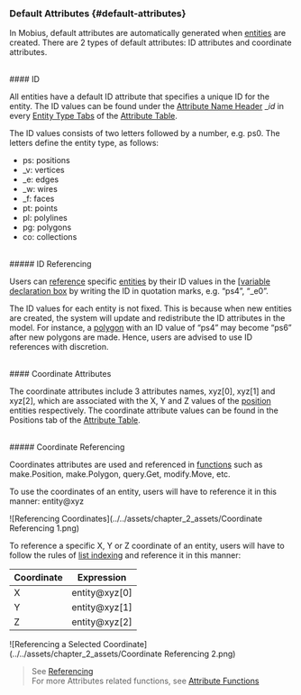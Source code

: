 ### Default Attributes {#default-attributes}

In Mobius, default attributes are automatically generated when [entities](Entities.md) are created. There are 2 types of default attributes: ID attributes and coordinate attributes.

<br>
#### ID

All entities have a default ID attribute that specifies a unique ID for the entity. The ID values can be found under the [Attribute Name Header](..\chapter_1_mobius_interface\3D_view.md) __id_ in every [Entity Type Tabs](..\chapter_1_mobius_interface\3D_view.md) of the [Attribute Table](..\chapter_1_mobius_interface\3D_view.md).

The ID values consists of two letters followed by a number, e.g. ps0. The letters define the entity type, as follows:

*   ps: positions
*   _v: vertices
*   _e: edges
*   _w: wires
*   _f: faces
*   pt: points
*   pl: polylines
*   pg: polygons
*   co: collections

<br>
##### ID Referencing

Users can [reference](/chapter_3_procedures/Rules.md) specific [entities](Entities.md) by their ID values in the [[variable declaration box](chapter_1_mobius_interface/procedure_line.md) by writing the ID in quotation marks, e.g. “ps4”, “_e0”.

The ID values for each entity is not fixed. This is because when new entities are created, the system will update and redistribute the ID attributes in the model. For instance, a [polygon](/chapter_2_geo-info_data_model/Polygon.md) with an ID value of “ps4” may become “ps6” after new polygons are made. Hence, users are advised to use ID references with discretion.

<br>
#### Coordinate Attributes

The coordinate attributes include 3 attributes names, xyz[0], xyz[1] and xyz[2], which are associated with the X, Y and Z values of the [position](Position.md) entities respectively. The coordinate attribute values can be found in the Positions tab of the [Attribute Table](..\chapter_1_mobius_interface\3D_view.md).

<br>
##### Coordinate Referencing

Coordinates attributes are used and referenced in [functions](..\chapter_3_procedures\Functions.md) such as make.Position, make.Polygon, query.Get, modify.Move, etc.

To use the coordinates of an entity, users will have to reference it in this manner: entity@xyz

![Referencing Coordinates](../../assets/chapter_2_assets/Coordinate Referencing 1.png)

To reference a specific X, Y or Z coordinate of an entity, users will have to follow the rules of [list indexing](..\chapter_3_procedures\List.md) and reference it in this manner:

| Coordinate | Expression |
| --- | --- |
| X | entity@xyz[0] |
| Y | entity@xyz[1] |
| Z | entity@xyz[2] |

![Referencing a Selected Coordinate](../../assets/chapter_2_assets/Coordinate Referencing 2.png)

> See [Referencing](/chapter_3_procedures/Rules.md) <br>
> For more Attributes related functions, see [Attribute Functions](..\chapter_3_procedures\AttributeFunctions.md)